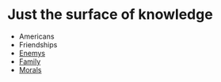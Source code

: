 Just the surface of knowledge
================

<ul id="subMenue">
    <li><a class="selected" title= "How people really are in America">Americans</a></li>
    <li><a class="/jncwinner/fluffy-barnacle/friendships" title="How friends really are in America">Friendships</a></li>
    <li><a href="/jncwinner/fluffy-barnacle/enemy" title="How enemys really are in America">Enemys</a></li>
    <li><a href="/jncwinner/fluffy-barnacle/family" title="How family really is in America">Family</a></li>
    <li><a href="/jncwinner/fluffy-barnacle/morals" title="Where morals lie">Morals</a></li>
</ul>

